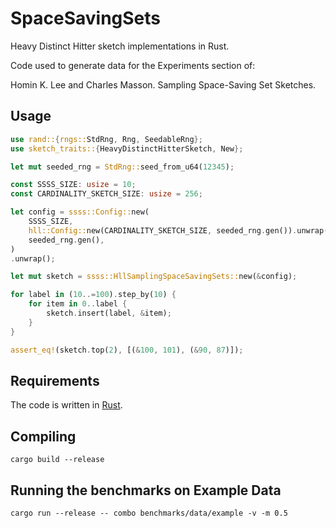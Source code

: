 <meta name="robots" content="noindex">

# SpaceSavingSets

Heavy Distinct Hitter sketch implementations in Rust.

Code used to generate data for the Experiments section of:

Homin K. Lee and Charles Masson.
Sampling Space-Saving Set Sketches.

## Usage

```rs
use rand::{rngs::StdRng, Rng, SeedableRng};
use sketch_traits::{HeavyDistinctHitterSketch, New};

let mut seeded_rng = StdRng::seed_from_u64(12345);

const SSSS_SIZE: usize = 10;
const CARDINALITY_SKETCH_SIZE: usize = 256;

let config = ssss::Config::new(
    SSSS_SIZE,
    hll::Config::new(CARDINALITY_SKETCH_SIZE, seeded_rng.gen()).unwrap(),
    seeded_rng.gen(),
)
.unwrap();

let mut sketch = ssss::HllSamplingSpaceSavingSets::new(&config);

for label in (10..=100).step_by(10) {
    for item in 0..label {
        sketch.insert(label, &item);
    }
}

assert_eq!(sketch.top(2), [(&100, 101), (&90, 87)]);
```

## Requirements

The code is written in [Rust](https://www.rust-lang.org/).

## Compiling

```
cargo build --release
```

## Running the benchmarks on Example Data

```
cargo run --release -- combo benchmarks/data/example -v -m 0.5
```
